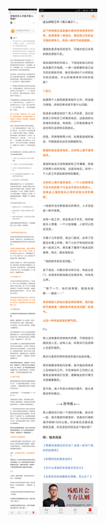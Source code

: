 ![](../../images/2017年07月/GX0728异地恋怎么才能不陷入绝境？.png)
![](../../images/2017年07月/GX0728异地恋怎么才能不陷入绝境？2.png)
